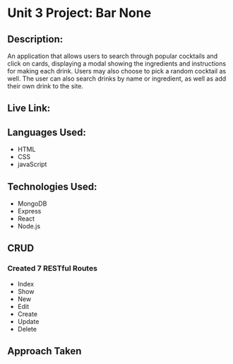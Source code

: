 # Unit 3 Project: Bar None

## Description:
An application that allows users to search through popular cocktails and click on cards, displaying a modal showing the ingredients and instructions for making each drink. Users may also choose to pick a random cocktail as well. The user can also search drinks by name or ingredient, as well as add their own drink to the site.

## Live Link: 

## Languages Used:
* HTML
* CSS
* javaScript

## Technologies Used:
* MongoDB
* Express
* React
* Node.js

## CRUD

### Created 7 RESTful Routes
* Index
* Show
* New
* Edit
* Create
* Update
* Delete

## Approach Taken
